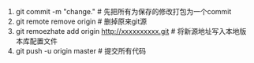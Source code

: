 1. git commit -m "change."   # 先把所有为保存的修改打包为一个commit
2. git remote remove origin  # 删掉原来git源
3. git remoezhate add origin http://xxxxxxxxxx.git   # 将新源地址写入本地版本库配置文件
4. git push -u origin master   # 提交所有代码